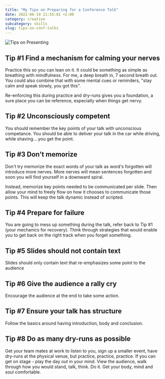 ```yaml
---
title: "My Tips on Preparing for a Conference Talk"
date: 2022-06-19 21:55:01 +2:00
category: creative
subcategory: skills
slug: tips-on-conf-talks
---
```


![Tips on Presenting](images/techtalk.jpg) 

## Tip #1 Find a mechanism for calming your nerves

Practice this so you can lean on it. It could be something as simple as breathing with mindfulness. For me, a deep breath in, 7 second breath out. You could also combine that with some mental cues or reminders, "stay calm and speak slowly, you got this".

Re-enforcing this during practice and dry-runs gives you a foundation, a sure place you can be reference, especially when things get nervy.

## Tip #2 Unconsciously competent

You should remember the key points of your talk with unconscious competance. You should be able to deliver your talk in the car while driving, while shaving....you get the point.

## Tip #3 Don't memorize

Don't try memorize the exact words of your talk as word's forgotten will introduce more nerves. More nerves will mean sentences forgotten and soon you will find yourself in a downward spiral. 

Instead, memorize key points needed to be communicated per slide. Then allow your mind to freely flow on how it chooses to communicate those points. This will keep the talk dynamic instead of scripted.

## Tip #4 Prepare for failure

You are going to mess up something during the talk, refer back to Tip #1 (your mechanics for recovery). Think through strategies that would enable you to get back on the right track when you forget something.

## Tip #5 Slides should not contain text

Slides should only contain text that re-emphasizes some point to the audience

## Tip #6 Give the audience a rally cry

Encourage the audience at the end to take some action.

## Tip #7 Ensure your talk has structure

Follow the basics around having introduction, body and conclusion.

## Tip #8 Do as many dry-runs as possible

Get your team mates at work to listen to you, sign up a smaller event, have dry-runs at the physical venue, but practice, practice, practice. If you can get on stage - play the day out in your mind. View the audience, walk through how you would stand, talk, think. Do it. Get your body, mind and soul comfortable.
